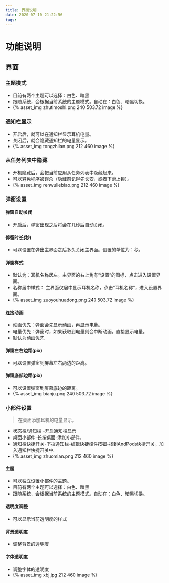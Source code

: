 ```yaml
---
title: 界面说明
date: 2020-07-10 21:22:56
tags:
---
```

# 功能说明
## 界面

### 主题模式
* 目前有两个主题可以选择：白色、暗黑
* 跟随系统，会根据当前系统的主题模式。自动在：白色、暗黑切换。
* {% asset_img zhutimoshi.png 240 503.72 image %}

### 通知栏显示
* 开启后，就可以在通知栏显示耳机电量。
* 关闭后，就会隐藏通知栏的电量显示。
* {% asset_img tongzhilan.png 212 460 image %}

### 从任务列表中隐藏
* 开机隐藏后，会把当前应用从任务列表中隐藏起来。
* 可以避免程序被误杀（隐藏前记得先长安，或者下滑上锁）。
* {% asset_img renwuliebiao.png 212 460 image %}

### 弹窗设置

#### 弹窗自动关闭
* 开启后，弹窗出现之后将会在几秒后自动关闭。

#### 停留时长(秒)
* 可以设置在弹出主界面之后多久关闭主界面。设置的单位为：秒。

#### 弹窗样式
* 默认为：耳机名称居左。主界面的右上角有“设置”的图标，点击进入设置界面。
* 名称居中样式： 主界面仅居中显示耳机名称，点击"耳机名称"，进入设置界面。
* {% asset_img zuoyouhuadong.png 240 503.72 image %}

#### 连接动画
* 动画优先：弹窗会先显示动画，再显示电量。
* 电量优先：弹窗时，如果获取到电量则会中断动画。直接显示电量。
* 默认为动画优先

#### 弹窗左右边距(pix)
* 可以设置弹窗到屏幕左右两边的距离。

#### 弹窗底部边距(pix)
* 可以设置弹窗到屏幕底边的距离。
* {% asset_img bianju.png 240 503.72 image %}


### 小部件设置
> 在桌面添加耳机的电量显示。
* 状态栏/通知栏 -开启通知栏显示   
* 桌面小部件-长按桌面-添加小部件，
* 通知栏快捷开关-下拉通知栏-编辑快捷控件按钮-找到AndPods快捷开关，加入通知栏快捷开关中.
* {% asset_img zhuomian.png 212 460 image %}

#### 主题
* 可以独立设置小部件的主题。
* 目前有两个主题可以选择：白色、暗黑
* 跟随系统，会根据当前系统的主题模式。自动在：白色、暗黑切换。

#### 透明度调整
* 可以显示当前透明度的样式

#### 背景透明度
* 调整背景的透明度

#### 字体透明度
* 调整字体的透明度
* {% asset_img xbj.jpg 212 460 image %}

